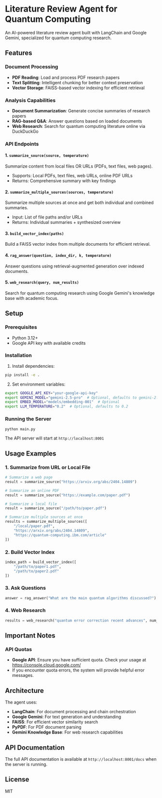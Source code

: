 # Literature Review Agent for Quantum Computing

An AI-powered literature review agent built with LangChain and Google Gemini, specialized for quantum computing research.

## Features

### Document Processing
- **PDF Reading**: Load and process PDF research papers
- **Text Splitting**: Intelligent chunking for better context preservation
- **Vector Storage**: FAISS-based vector indexing for efficient retrieval

### Analysis Capabilities
- **Document Summarization**: Generate concise summaries of research papers
- **RAG-based Q&A**: Answer questions based on loaded documents
- **Web Research**: Search for quantum computing literature online via DuckDuckGo

### API Endpoints

#### 1. `summarize_source(source, temperature)`
Summarize content from local files OR URLs (PDFs, text files, web pages).
- Supports: Local PDFs, text files, web URLs, online PDF URLs
- Returns: Comprehensive summary with key findings


#### 2. `summarize_multiple_sources(sources, temperature)`
Summarize multiple sources at once and get both individual and combined summaries.
- Input: List of file paths and/or URLs
- Returns: Individual summaries + synthesized overview

#### 3. `build_vector_index(paths)`
Build a FAISS vector index from multiple documents for efficient retrieval.

#### 4. `rag_answer(question, index_dir, k, temperature)`
Answer questions using retrieval-augmented generation over indexed documents.

#### 5. `web_research(query, num_results)`
Search for quantum computing research using Google Gemini's knowledge base with academic focus.

## Setup

### Prerequisites
- Python 3.12+
- Google API key with available credits

### Installation

1. Install dependencies:
```bash
pip install -e .
```

2. Set environment variables:
```bash
export GOOGLE_API_KEY="your-google-api-key"
export GEMINI_MODEL="gemini-2.5-pro"  # Optional, defaults to gemini-2.5-pro
export EMBED_MODEL="models/embedding-001"  # Optional
export LLM_TEMPERATURE="0.2"  # Optional, defaults to 0.2
```

### Running the Server

```bash
python main.py
```

The API server will start at `http://localhost:8001`

## Usage Examples

### 1. Summarize from URL or Local File
```python
# Summarize a web page
result = summarize_source("https://arxiv.org/abs/2404.14809")

# Summarize an online PDF
result = summarize_source("https://example.com/paper.pdf")

# Summarize a local file
result = summarize_source("/path/to/paper.pdf")

# Summarize multiple sources at once
results = summarize_multiple_sources([
    "/local/paper.pdf",
    "https://arxiv.org/abs/2404.14809",
    "https://quantum-computing.ibm.com/article"
])
```

### 2. Build Vector Index
```python
index_path = build_vector_index([
    "/path/to/paper1.pdf",
    "/path/to/paper2.pdf"
])
```

### 3. Ask Questions
```python
answer = rag_answer("What are the main quantum algorithms discussed?")
```

### 4. Web Research
```python
results = web_research("quantum error correction recent advances", num_results=5)
```

## Important Notes

### API Quotas
- **Google API**: Ensure you have sufficient quota. Check your usage at https://console.cloud.google.com/
- If you encounter quota errors, the system will provide helpful error messages.

## Architecture

The agent uses:
- **LangChain**: For document processing and chain orchestration
- **Google Gemini**: For text generation and understanding
- **FAISS**: For efficient vector similarity search
- **PyPDF**: For PDF document parsing
- **Gemini Knowledge Base**: For web research capabilities

## API Documentation

The full API documentation is available at `http://localhost:8001/docs` when the server is running.

## License

MIT